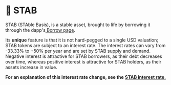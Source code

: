 # 🕺 STAB

STAB (STAble Basis), is a stable asset, brought to life by borrowing it through the dapp's[ Borrow page](https://beta.ilikeitstable.com/borrow).

Its **unique** feature is that it is not hard-pegged to a single USD valuation; STAB tokens are subject to an interest rate. The interest rates can vary from -33.33% to +50% per year and are set by STAB supply and demand. Negative interest is attractive for STAB borrowers, as their debt decreases over time, whereas positive interest is attractive for STAB holders, as their assets increase in value.

**For an explanation of this interest rate change, see the** [**STAB interest rate.**](../technical-information/stab-interest-rate.md)
